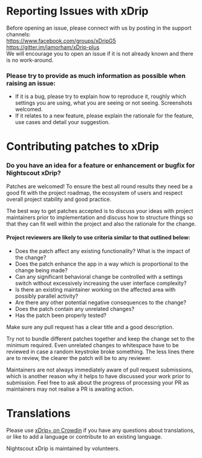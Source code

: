 # Reporting Issues with xDrip
Before opening an issue, please connect with us by posting in the support channels:  
https://www.facebook.com/groups/xDripG5  
https://gitter.im/jamorham/xDrip-plus  
We will encourage you to open an issue if it is not already known and there is no work-around.


### Please try to provide as much information as possible when raising an issue:

* If it is a bug, please try to explain how to reproduce it, roughly which settings you are using, what you are seeing or not seeing. Screenshots welcomed.
* If it relates to a new feature, please explain the rationale for the feature, use cases and detail your suggestion.


# Contributing patches to xDrip

### Do you have an idea for a feature or enhancement or bugfix for Nightscout xDrip?

Patches are welcomed! To ensure the best all round results they need be a good fit with the project roadmap, the ecosystem of users and respect overall project stability and good practice.

The best way to get patches accepted is to discuss your ideas with project maintainers prior to implementation and discuss how to structure things so that they can fit well within the project and also the rationale for the change.

#### Project reviewers are likely to use criteria similar to that outlined below:

* Does the patch affect any existing functionality? What is the impact of the change?
* Does the patch enhance the app in a way which is proportional to the change being made?
* Can any significant behavioral change be controlled with a settings switch without excessively increasing the user interface complexity?
* Is there an existing maintainer working on the affected area with possibly parallel activity?
* Are there any other potential negative consequences to the change?
* Does the patch contain any unrelated changes?
* Has the patch been properly tested?

Make sure any pull request has a clear title and a good description.

Try not to bundle different patches together and keep the change set to the minimum required. Even unrelated changes to whitespace have to be reviewed in case a random keystroke broke something. The less lines there are to review, the clearer the patch will be to any reviewer.

Maintainers are not always immediately aware of pull request submissions, which is another reason why it helps to have discussed your work prior to submission. Feel free to ask about the progress of processing your PR as maintainers may not realise a PR is awaiting action.


# Translations
Please use [xDrip+ on Crowdin](https://crowdin.com/project/xdrip) if you have any questions about translations, or like to add a language or contribute to an existing language.



Nightscout xDrip is maintained by volunteers.




